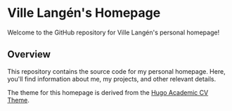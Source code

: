 # Ville Langén's Homepage

Welcome to the GitHub repository for Ville Langén's personal homepage!

## Overview

This repository contains the source code for my personal homepage. Here, you'll find information about me, my projects, and other relevant details.

The theme for this homepage is derived from the [Hugo Academic CV Theme](https://github.com/HugoBlox/theme-academic-cv).